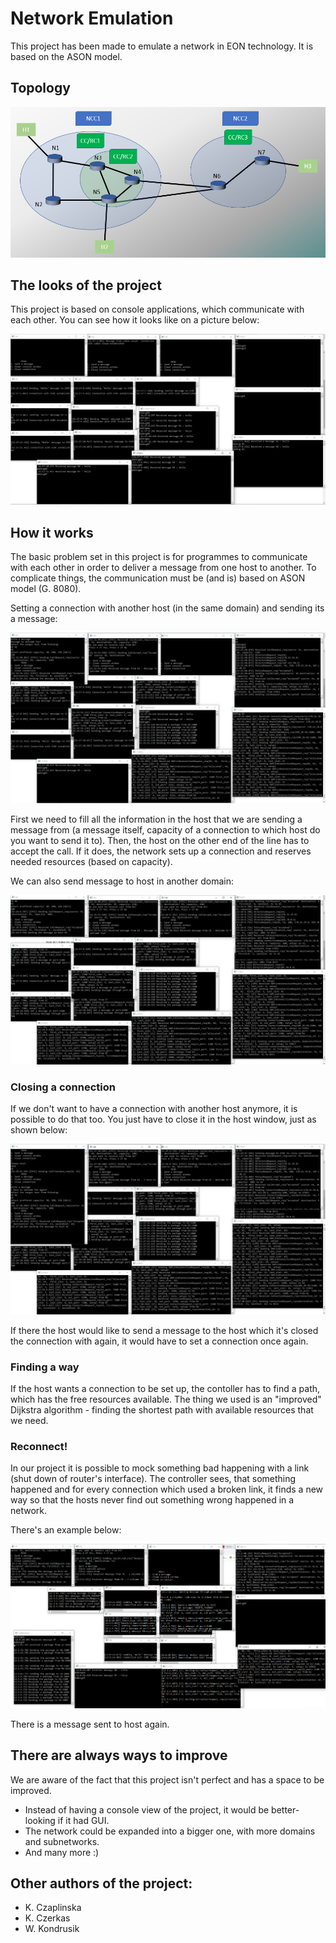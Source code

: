 # Network Emulation

This project has been made to emulate a network in EON technology. It is based on the ASON model.

## Topology

![](https://github.com/Saiter711/Network_Emulation/blob/master/extra/topology.PNG)

## The looks of the project

This project is based on console applications, which communicate with each other. You can see how it looks like on a picture below:

![](https://github.com/Saiter711/Network_Emulation/blob/master/extra/snip1.PNG)

## How it works

The basic problem set in this project is for programmes to communicate with each other in order to deliver a message from one host to another.
To complicate things, the communication must be (and is) based on ASON model (G. 8080).

Setting a connection with another host (in the same domain) and sending its a message:
 
 ![](https://github.com/Saiter711/Network_Emulation/blob/master/extra/message_sent1.PNG)
 
 First we need to fill all the information in the host that we are sending a message from (a message itself, capacity of a connection to which host do you want to send it to).
 Then, the host on the other end of the line has to accept the call. If it does, the network sets up a connection and reserves needed resources (based on capacity).
 
 We can also send message to host in another domain:
 
 ![](https://github.com/Saiter711/Network_Emulation/blob/master/extra/message_sent2.PNG)
 
 ### Closing a connection
 
 If we don't want to have a connection with another host anymore, it is possible to do that too. You just have to close it in the host window, just as shown below: 
 
 ![](https://github.com/Saiter711/Network_Emulation/blob/master/extra/closing_connection1.PNG)
 
 If there the host would like to send a message to the host which it's closed the connection with again, it would have to set a connection once again.
 
 ### Finding a way
 
 If the host wants a connection to be set up, the contoller has to find a path, which has the free resources available. 
 The thing we used is an "improved" Dijkstra algorithm - finding the shortest path with available resources that we need.
 
 ### Reconnect!
 
 In our project it is possible to mock something bad happening with a link (shut down of router's interface).
 The controller sees, that something happened and for every connection which used a broken link, it finds a new way so that the hosts never find out something wrong happened in a network.
 
 There's an example below:
 
 ![](https://github.com/Saiter711/Network_Emulation/blob/master/extra/reactivating_connection1.PNG)
 
 There is a message sent to host again.
 
 ## There are always ways to improve
 
We are aware of the fact that this project isn't perfect and has a space to be improved.
* Instead of having a console view of the project, it would be better-looking if it had GUI.
* The network could be expanded into a bigger one, with more domains and subnetworks.
* And many more :)

## Other authors of the project:

* K. Czaplinska
* K. Czerkas
* W. Kondrusik
 
 
 